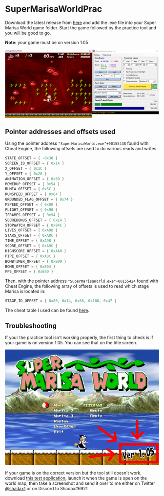 # SuperMarisaWorldPrac
Download the latest release from [here](https://github.com/shadax1/SuperMarisaWorldPrac/releases) and add the .exe file into your Super Marisa World game folder. Start the game followed by the practice tool and you will be good to go.

**Note:** your game must be on version 1.05

![demo pic](https://raw.githubusercontent.com/shadax1/SuperMarisaWorldPrac/master/misc/demo%20pic.png)

## Pointer addresses and offsets used
Using the pointer address `"SuperMarisaWorld.exe"+00155438` found with Cheat Engine, the following offsets are used to do various reads and writes:
```csharp
STATE_OFFSET = { -0x30 }
SCREEN_ID_OFFSET = { 0x14 }
X_OFFSET = { 0x1C }
Y_OFFSET = { 0x28 }
ANIMATION_OFFSET = { 0x50 }
POWERUP_OFFSET = { 0x54 }
RUMIA_OFFSET = { 0x5C }
RUNSPEED_OFFSET = { 0x64 }
GROUNDED_FLAG_OFFSET = { 0x74 }
PSPEED_OFFSET = { 0x88 }
FLIGHT_OFFSET = { 0x90 }
IFRAMES_OFFSET = { 0x94 }
SCOREBONUS_OFFSET = { 0xE4 }
STOPWATCH_OFFSET = { 0x94C }
LIVES_OFFSET = { 0xA88 }
STARS_OFFSET = { 0xA8C }
TIME_OFFSET = { 0xA98 }
SCORE_OFFSET = { 0xA9C }
HIGHSCORE_OFFSET = { 0xAA0 }
PIPE_OFFSET = { 0xADC }
BOMBTIMER_OFFSET = { 0xB00 }
BOMB_OFFSET = { 0xB04 }
FPS_OFFSET = { 0xE80 }
```

Then, with the pointer address `"SuperMarisaWorld.exe"+00155424` found with Cheat Engine, the following array of offsets is used to read which stage Marisa is located in:
```csharp
STAGE_ID_OFFSET = { 0x80, 0x14, 0x68, 0x108, 0x47 }
```

The cheat table I used can be found [here](https://github.com/shadax1/SuperMarisaWorldPrac/blob/master/misc/SuperMarisaWorld105.CT).

## Troubleshooting
If your the practice tool isn't working properly, the first thing to check is if your game is on version 1.05.
You can see that on the title screen.

![game version](https://raw.githubusercontent.com/shadax1/SuperMarisaWorldPrac/master/misc/game%20version.png)

If your game is on the correct version but the tool still doesn't work, download [this test application](https://github.com/shadax1/SuperMarisaWorldPrac/blob/master/misc/TestSuperMarisaWorldMap.exe), launch it when the game is open on the world map, then take a screenshot and send it over to me either on Twitter [@shadax1](https://twitter.com/Shadax1) or on Discord to Shadax#6921